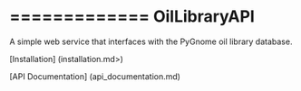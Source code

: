 =============
OilLibraryAPI
=============

A simple web service that interfaces with the PyGnome oil library database.

[Installation] (installation.md>)

[API Documentation] (api_documentation.md)
